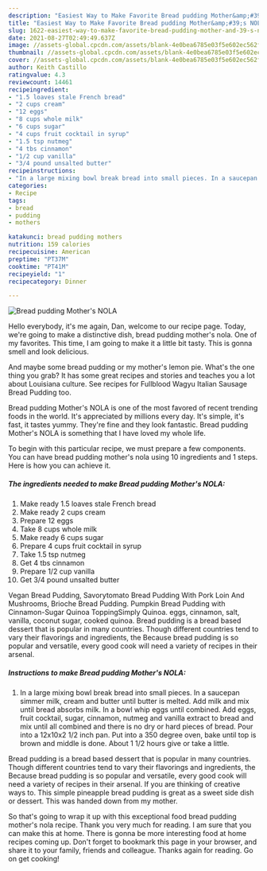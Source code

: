 ```yaml
---
description: "Easiest Way to Make Favorite Bread pudding Mother&amp;#39;s NOLA"
title: "Easiest Way to Make Favorite Bread pudding Mother&amp;#39;s NOLA"
slug: 1622-easiest-way-to-make-favorite-bread-pudding-mother-and-39-s-nola
date: 2021-08-27T02:49:49.637Z
image: //assets-global.cpcdn.com/assets/blank-4e0bea6785e03f5e602ec562f230caae08da540cada707380b4fe1bbebba43da.png
thumbnail: //assets-global.cpcdn.com/assets/blank-4e0bea6785e03f5e602ec562f230caae08da540cada707380b4fe1bbebba43da.png
cover: //assets-global.cpcdn.com/assets/blank-4e0bea6785e03f5e602ec562f230caae08da540cada707380b4fe1bbebba43da.png
author: Keith Castillo
ratingvalue: 4.3
reviewcount: 14461
recipeingredient:
- "1.5 loaves stale French bread"
- "2 cups cream"
- "12 eggs"
- "8 cups whole milk"
- "6 cups sugar"
- "4 cups fruit cocktail in syrup"
- "1.5 tsp nutmeg"
- "4 tbs cinnamon"
- "1/2 cup vanilla"
- "3/4 pound unsalted butter"
recipeinstructions:
- "In a large mixing bowl break bread into small pieces. In a saucepan simmer milk, cream and butter until butter is melted. Add milk and mix until bread absorbs milk. In a bowl whip eggs until combined. Add eggs, fruit cocktail, sugar, cinnamon, nutmeg and vanilla extract to bread and mix until all combined and there is no dry or hard pieces of bread. Pour into a 12x10x2 1/2 inch pan. Put into a 350 degree oven, bake until top is brown and middle is done. About 1 1/2 hours give or take a little."
categories:
- Recipe
tags:
- bread
- pudding
- mothers

katakunci: bread pudding mothers 
nutrition: 159 calories
recipecuisine: American
preptime: "PT37M"
cooktime: "PT41M"
recipeyield: "1"
recipecategory: Dinner

---
```



![Bread pudding Mother&#39;s NOLA](//assets-global.cpcdn.com/assets/blank-4e0bea6785e03f5e602ec562f230caae08da540cada707380b4fe1bbebba43da.png)

Hello everybody, it's me again, Dan, welcome to our recipe page. Today, we're going to make a distinctive dish, bread pudding mother&#39;s nola. One of my favorites. This time, I am going to make it a little bit tasty. This is gonna smell and look delicious.

And maybe some bread pudding or my mother&#39;s lemon pie. What&#39;s the one thing you grab? It has some great recipes and stories and teaches you a lot about Louisiana culture. See recipes for Fullblood Wagyu Italian Sausage Bread Pudding too.

Bread pudding Mother&#39;s NOLA is one of the most favored of recent trending foods in the world. It's appreciated by millions every day. It's simple, it's fast, it tastes yummy. They're fine and they look fantastic. Bread pudding Mother&#39;s NOLA is something that I have loved my whole life.


To begin with this particular recipe, we must prepare a few components. You can have bread pudding mother&#39;s nola using 10 ingredients and 1 steps. Here is how you can achieve it.

<!--inarticleads1-->

##### The ingredients needed to make Bread pudding Mother&#39;s NOLA:

1. Make ready 1.5 loaves stale French bread
1. Make ready 2 cups cream
1. Prepare 12 eggs
1. Take 8 cups whole milk
1. Make ready 6 cups sugar
1. Prepare 4 cups fruit cocktail in syrup
1. Take 1.5 tsp nutmeg
1. Get 4 tbs cinnamon
1. Prepare 1/2 cup vanilla
1. Get 3/4 pound unsalted butter


Vegan Bread Pudding, Savorytomato Bread Pudding With Pork Loin And Mushrooms, Brioche Bread Pudding. Pumpkin Bread Pudding with Cinnamon-Sugar Quinoa ToppingSimply Quinoa. eggs, cinnamon, salt, vanilla, coconut sugar, cooked quinoa. Bread pudding is a bread based dessert that is popular in many countries. Though different countries tend to vary their flavorings and ingredients, the Because bread pudding is so popular and versatile, every good cook will need a variety of recipes in their arsenal. 

<!--inarticleads2-->

##### Instructions to make Bread pudding Mother&#39;s NOLA:

1. In a large mixing bowl break bread into small pieces. In a saucepan simmer milk, cream and butter until butter is melted. Add milk and mix until bread absorbs milk. In a bowl whip eggs until combined. Add eggs, fruit cocktail, sugar, cinnamon, nutmeg and vanilla extract to bread and mix until all combined and there is no dry or hard pieces of bread. Pour into a 12x10x2 1/2 inch pan. Put into a 350 degree oven, bake until top is brown and middle is done. About 1 1/2 hours give or take a little.


Bread pudding is a bread based dessert that is popular in many countries. Though different countries tend to vary their flavorings and ingredients, the Because bread pudding is so popular and versatile, every good cook will need a variety of recipes in their arsenal. If you are thinking of creative ways to. This simple pineapple bread pudding is great as a sweet side dish or dessert. This was handed down from my mother. 

So that's going to wrap it up with this exceptional food bread pudding mother&#39;s nola recipe. Thank you very much for reading. I am sure that you can make this at home. There is gonna be more interesting food at home recipes coming up. Don't forget to bookmark this page in your browser, and share it to your family, friends and colleague. Thanks again for reading. Go on get cooking!
